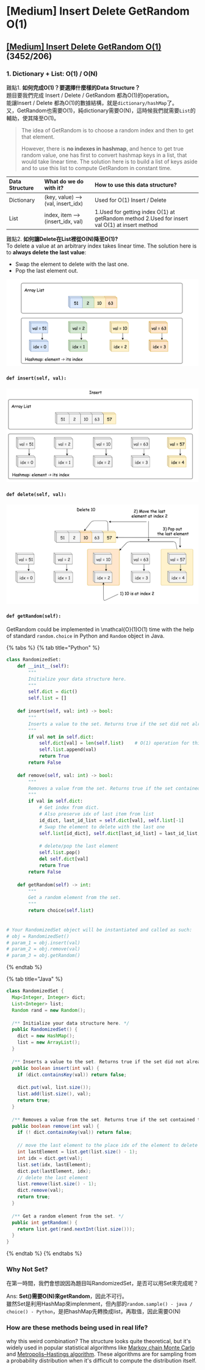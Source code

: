 # \[Medium\] Insert Delete GetRandom O\(1\)

## [\[Medium\] Insert Delete GetRandom O\(1\)](https://leetcode.com/problems/insert-delete-getrandom-o1/)         \(3452/206\)

### 1. Dictionary + List:   O\(1\) / O\(N\)

難點1. **如何完成O\(1\)？要選擇什麼樣的Data Structure？**  
題目要我們完成 Insert / Delete / GetRandom 都為O\(1\)的operation。  
能讓Insert / Delete 都為O\(1\)的數據結構，就是`dictionary/hashMap`了。  
又，GetRandom也需要O\(1\)，純dictionary需要O\(N\)，這時候我們就需要`List`的輔助，使其降至O\(1\)。

> The idea of GetRandom is to choose a random index and then to get that element.   
>   
> However, there is **no indexes in hashmap**, and hence to get true random value, one has first to convert hashmap keys in a list, that would take linear time. The solution here is to build a list of keys aside and to use this list to compute GetRandom in constant time.

| Data Structure | What do we do with it? | How to use this data structure?  |
| :--- | :--- | :--- |
| Dictionary | \(key, value\) --&gt; \(val, insert\_idx\)                                    | Used for O\(1\) Insert / Delete |
| List | index, item --&gt; \(insert\_idx, val\) | 1.Used for getting index O\(1\) at getRandom method           2.Used for insert val O\(1\) at insert method |

難點2. **如何讓Delete在List裡從O\(N\)降至O\(1\)?**  
To delete a value at an arbitrary index takes linear time. The solution here is to **always delete the last value**:

* Swap the element to delete with the last one.
* Pop the last element out.

![](../../.gitbook/assets/image%20%2895%29.png)

#### `def insert(self, val):`

![](../../.gitbook/assets/image%20%2896%29.png)

#### **`def delete(self, val):`**

![](../../.gitbook/assets/image%20%2897%29.png)

#### `def getRandom(self):`

GetRandom could be implemented in \mathcal{O}\(1\)O\(1\) time with the help of standard `random.choice` in Python and `Random` object in Java.

{% tabs %}
{% tab title="Python" %}
```python
class RandomizedSet:
    def __init__(self):
        """
        Initialize your data structure here.
        """
        self.dict = dict()
        self.list = []
        
    def insert(self, val: int) -> bool:
        """
        Inserts a value to the set. Returns true if the set did not already contain the specified element.
        """
        if val not in self.dict:
            self.dict[val] = len(self.list)    # O(1) operation for this insertion
            self.list.append(val)
            return True
        return False
        
    def remove(self, val: int) -> bool:
        """
        Removes a value from the set. Returns true if the set contained the specified element.
        """
        if val in self.dict:
            # Get index from dict. 
            # Also preserve idx of last item from list
            id_dict, last_id_list = self.dict[val], self.list[-1]
            # Swap the element to delete with the last one
            self.list[id_dict], self.dict[last_id_list] = last_id_list, id_dict
            
            # delete/pop the last element
            self.list.pop()
            del self.dict[val]
            return True
        return False

    def getRandom(self) -> int:
        """
        Get a random element from the set.
        """
        return choice(self.list)


# Your RandomizedSet object will be instantiated and called as such:
# obj = RandomizedSet()
# param_1 = obj.insert(val)
# param_2 = obj.remove(val)
# param_3 = obj.getRandom()
```
{% endtab %}

{% tab title="Java" %}
```java
class RandomizedSet {
  Map<Integer, Integer> dict;
  List<Integer> list;
  Random rand = new Random();

  /** Initialize your data structure here. */
  public RandomizedSet() {
    dict = new HashMap();
    list = new ArrayList();
  }

  /** Inserts a value to the set. Returns true if the set did not already contain the specified element. */
  public boolean insert(int val) {
    if (dict.containsKey(val)) return false;

    dict.put(val, list.size());
    list.add(list.size(), val);
    return true;
  }

  /** Removes a value from the set. Returns true if the set contained the specified element. */
  public boolean remove(int val) {
    if (! dict.containsKey(val)) return false;

    // move the last element to the place idx of the element to delete
    int lastElement = list.get(list.size() - 1);
    int idx = dict.get(val);
    list.set(idx, lastElement);
    dict.put(lastElement, idx);
    // delete the last element
    list.remove(list.size() - 1);
    dict.remove(val);
    return true;
  }

  /** Get a random element from the set. */
  public int getRandom() {
    return list.get(rand.nextInt(list.size()));
  }
}
```
{% endtab %}
{% endtabs %}

### Why Not Set?

在第一時間，我們會想說因為題目叫RandomizedSet，是否可以用Set來完成呢？

Ans:  **Set\(\)需要O\(N\)來getRandom**，因此不可行。  
雖然Set是利用HashMap來implenment，但內部的`random.sample() - java / choice() - Python`，是把hashMap先轉換成list，再取值，因此需要O\(N\)

### How are these methods being used in real life?

why this weird combination? The structure looks quite theoretical, but it's widely used in popular statistical algorithms like [Markov chain Monte Carlo](https://en.wikipedia.org/wiki/Markov_chain_Monte_Carlo) and [Metropolis–Hastings algorithm](https://en.wikipedia.org/wiki/Metropolis%E2%80%93Hastings_algorithm). These algorithms are for sampling from a probability distribution when it's difficult to compute the distribution itself.  


